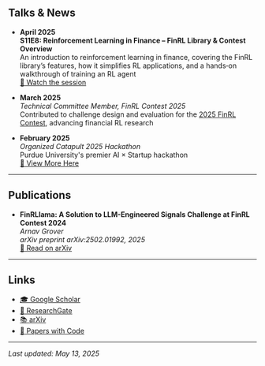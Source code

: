 ## Talks & News

- **April 2025**  
  **S11E8: Reinforcement Learning in Finance – FinRL Library & Contest Overview**  
  An introduction to reinforcement learning in finance, covering the FinRL library’s features, how it simplifies RL applications, and a hands‑on walkthrough of training an RL agent  
  [🎥 Watch the session](https://www.youtube.com/watch?v=tvaNIU91rNc&t=336s/)

- **March 2025**  
  *Technical Committee Member, FinRL Contest 2025*  
  Contributed to challenge design and evaluation for the [2025 FinRL Contest](https://open-finance-lab.github.io/FinRL_Contest_2025/), advancing financial RL research

- **February 2025**  
  *Organized Catapult 2025 Hackathon*  
  Purdue University's premier AI × Startup hackathon  
  [🔗 View More Here](https://catapult.framer.website/)

---

## Publications

- **FinRLlama: A Solution to LLM-Engineered Signals Challenge at FinRL Contest 2024**  
  *Arnav Grover*  
  _arXiv preprint arXiv:2502.01992, 2025_  
  [📄 Read on arXiv](https://arxiv.org/abs/2502.01992)

---

## Links

- [🎓 Google Scholar](https://scholar.google.com/citations?user=UcFqXasAAAAJ)  
- [🔬 ResearchGate](https://www.researchgate.net/profile/Arnav-Grover)  
- [📚 arXiv](https://arxiv.org/search/?searchtype=author&query=Arnav+Grover)  
- [🧾 Papers with Code](https://paperswithcode.com/search?q=author%3AArnav+Grover)  

---

_Last updated: May 13, 2025_
